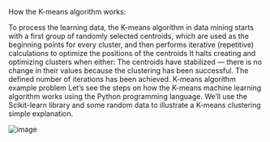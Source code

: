 
How the K-means algorithm works:


To process the learning data, the K-means algorithm in data mining starts with a first group of randomly selected centroids, which are used as the beginning points for every cluster, and then performs iterative (repetitive) calculations to optimize the positions of the centroids
It halts creating and optimizing clusters when either:
The centroids have stabilized — there is no change in their values because the clustering has been successful.
The defined number of iterations has been achieved.
K-means algorithm example problem
Let’s see the steps on how the K-means machine learning algorithm works using the Python programming language.
We’ll use the Scikit-learn library and some random data to illustrate a K-means clustering simple explanation.

![image](https://user-images.githubusercontent.com/53963913/116774225-bf775b80-aa78-11eb-9dbd-23a8b16aaee8.png)
